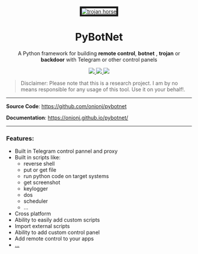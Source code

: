 
 <p align="center">
    <a href='https://github.com/onionj/pybotnet' target='_blank'><img src='https://files.virgool.io/upload/users/271869/posts/wxs2bk9hkqfx/ezoxwssoikqm.jpeg' border='5' alt='trojan horse'/></a>
    <h1 align="center">PyBotNet</h1>
    <p align="center"> 
    A Python framework for building <b>remote control</b>, <b>botnet</b> , <b>trojan</b>  or <b>backdoor</b> with Telegram or other control panels
    </p>
  <p align="center">
    <a href="https://github.com/onionj/pybotnet">
      <img src="https://img.shields.io/pypi/v/pybotnet?label=pybotnet" />
    </a>
    <a href="https://github.com/onionj/pybotnet/blob/master/LICENSE">
      <img src="https://img.shields.io/github/license/onionj/pybotnet" />
    </a>
    <a href="https://www.python.org/">
    	<img src="https://img.shields.io/pypi/pyversions/pybotnet" />
    </a>
  </p>
</p>
 

> Disclaimer: Please note that this is a research project. I am by no means responsible for any usage of this tool. Use it on your behalf!. 

---

**Source Code**: <a href="https://github.com/onionj/pybotnet" target="_blank">https://github.com/onionj/pybotnet</a>

**Documentation**: <a href="https://onionj.github.io/pybotnet/" target="_blank">https://onionj.github.io/pybotnet/</a>

---

### Features:
* Built in Telegram control pannel and proxy
* Built in scripts like:
    * reverse shell
    * put or get file
    * run python code on target systems
    * get screenshot
    * keylogger
    * dos
    * scheduler
    * ...
* Cross platform
* Ability to easily add custom scripts
* Import external scripts
* Ability to add custom control panel
* Add remote control to your apps
* [...](https://onionj.github.io/pybotnet/)

